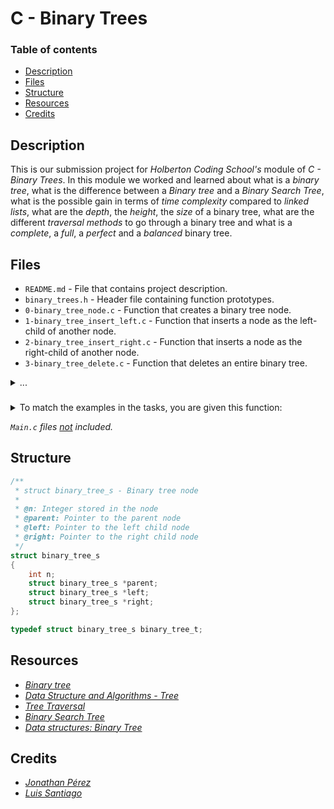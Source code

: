 # C - Binary Trees

### Table of contents

- [Description](#description)
- [Files](#files)
- [Structure](#structure)
- [Resources](#resources)
- [Credits](#credits)

## Description

This is our submission project for *Holberton Coding School's* module of *C - Binary Trees*. In this module we worked and learned about what is a *binary tree*, what is the difference between a *Binary tree* and a *Binary Search Tree*, what is the possible gain in terms of *time complexity* compared to *linked lists*, what are the *depth*, the *height*, the *size* of a binary tree, what are the different *traversal methods* to go through a binary tree and what is a *complete*, a *full*, a *perfect* and a *balanced* binary tree.

## Files

- `README.md` - File that contains project description.
- `binary_trees.h` - Header file containing function prototypes.
- `0-binary_tree_node.c` - Function that creates a binary tree node.
- `1-binary_tree_insert_left.c` - Function that inserts a node as the left-child of another node.
- `2-binary_tree_insert_right.c` - Function that inserts a node as the right-child of another node.
- `3-binary_tree_delete.c` - Function that deletes an entire binary tree.
<details>
	<summary>...</summary>
	
- `4-binary_tree_is_leaf.c` - Function that checks if a node is a leaf.
- `5-binary_tree_is_root.c` - Function that checks if a given node is a root.
- `6-binary_tree_preorder.c` - Function that goes through a binary tree using pre-order traversal.
- `7-binary_tree_inorder.c` - Function that goes through a binary tree using in-order traversal.
- `8-binary_tree_postorder.c` - Function that goes through a binary tree using post-order traversal.
- `9-binary_tree_height.c` - Function that measures the height of a binary tree.
- `10-binary_tree_depth.c` - Function that measures the depth of a node in a binary tree.
- `11-binary_tree_size.c` - Function that measures the size of a binary tree.
- `12-binary_tree_leaves.c` - Function that counts the leaves in a binary tree.
- `13-binary_tree_nodes.c` - Function that counts the leaves in a binary tree.
- `14-binary_tree_balance.c` - Function that measures the balance factor of a binary tree.
- `15-binary_tree_is_full.c` - Function that checks if a binary tree is full.
- `16-binary_tree_is_perfect.c` - Function that checks if a binary tree is perfect.
- `17-binary_tree_sibling.c` - Function that finds the sibling of a node.
- `18-binary_tree_uncle.c` -Function that finds the uncle of a node.

</details>

###

<details>
<summary>To match the examples in the tasks, you are given this function:</summary>

```c
#include <stdio.h>
#include <stdlib.h>
#include <string.h>
#include "binary_trees.h"

/* Original code from http://stackoverflow.com/a/13755911/5184480 */

/**
 * print_t - Stores recursively each level in an array of strings
 *
 * @tree: Pointer to the node to print
 * @offset: Offset to print
 * @depth: Depth of the node
 * @s: Buffer
 *
 * Return: length of printed tree after process
 */
static int print_t(const binary_tree_t *tree, int offset, int depth, char **s)
{
	char b[6];
	int width, left, right, is_left, i;

	if (!tree)
		return (0);
	is_left = (tree->parent && tree->parent->left == tree);
	width = sprintf(b, "(%03d)", tree->n);
	left = print_t(tree->left, offset, depth + 1, s);
	right = print_t(tree->right, offset + left + width, depth + 1, s);
	for (i = 0; i < width; i++)
		s[depth][offset + left + i] = b[i];
	if (depth && is_left)
	{
		for (i = 0; i < width + right; i++)
			s[depth - 1][offset + left + width / 2 + i] = '-';
		s[depth - 1][offset + left + width / 2] = '.';
	}
	else if (depth && !is_left)
	{
		for (i = 0; i < left + width; i++)
			s[depth - 1][offset - width / 2 + i] = '-';
		s[depth - 1][offset + left + width / 2] = '.';
	}
	return (left + width + right);
}

/**
 * _height - Measures the height of a binary tree
 *
 * @tree: Pointer to the node to measures the height
 *
 * Return: The height of the tree starting at @node
 */
static size_t _height(const binary_tree_t *tree)
{
	size_t height_l;
	size_t height_r;

	height_l = tree->left ? 1 + _height(tree->left) : 0;
	height_r = tree->right ? 1 + _height(tree->right) : 0;
	return (height_l > height_r ? height_l : height_r);
}

/**
 * binary_tree_print - Prints a binary tree
 *
 * @tree: Pointer to the root node of the tree to print
 */
void binary_tree_print(const binary_tree_t *tree)
{
	char **s;
	size_t height, i, j;

	if (!tree)
		return;
	height = _height(tree);
	s = malloc(sizeof(*s) * (height + 1));
	if (!s)
		return;
	for (i = 0; i < height + 1; i++)
	{
		s[i] = malloc(sizeof(**s) * 255);
		if (!s[i])
			return;
		memset(s[i], 32, 255);
	}
	print_t(tree, 0, 0, s);
	for (i = 0; i < height + 1; i++)
	{
		for (j = 254; j > 1; --j)
		{
			if (s[i][j] != ' ')
				break;
			s[i][j] = '\0';
		}
		printf("%s\n", s[i]);
		free(s[i]);
	}
	free(s);
}
```
</details>

*`Main.c` files <ins>not</ins> included.*

##

## Structure
	
```c
/**
 * struct binary_tree_s - Binary tree node
 *
 * @n: Integer stored in the node
 * @parent: Pointer to the parent node
 * @left: Pointer to the left child node
 * @right: Pointer to the right child node
 */
struct binary_tree_s
{
    int n;
    struct binary_tree_s *parent;
    struct binary_tree_s *left;
    struct binary_tree_s *right;
};

typedef struct binary_tree_s binary_tree_t;
```

##

## Resources

- *[Binary tree ](https://en.wikipedia.org/wiki/Binary_tree)*
- *[Data Structure and Algorithms - Tree](https://www.tutorialspoint.com/data_structures_algorithms/tree_data_structure.htm)*
- *[Tree Traversal](https://www.tutorialspoint.com/data_structures_algorithms/tree_traversal.htm)*
- *[Binary Search Tree](https://en.wikipedia.org/wiki/Binary_search_tree)*
- *[Data structures: Binary Tree](https://youtu.be/H5JubkIy_p8?si=CUFnGfe1TIhe-EN5)*

## Credits

- *[Jonathan Pérez](https://github.com/prodjohnper)*
- *[Luis Santiago](https://github.com/Lusanco)*
